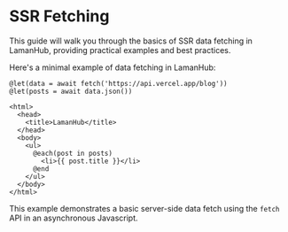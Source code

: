 # SSR Fetching

This guide will walk you through the basics of SSR data fetching in LamanHub, providing practical examples and best practices.

Here's a minimal example of data fetching in LamanHub:

```edge
@let(data = await fetch('https://api.vercel.app/blog'))
@let(posts = await data.json())

<html>
  <head>
    <title>LamanHub</title>
  </head>
  <body>
    <ul>
      @each(post in posts)
        <li>{{ post.title }}</li>
      @end
    </ul>
  </body>
</html>
```

This example demonstrates a basic server-side data fetch using the `fetch` API in an asynchronous Javascript.
